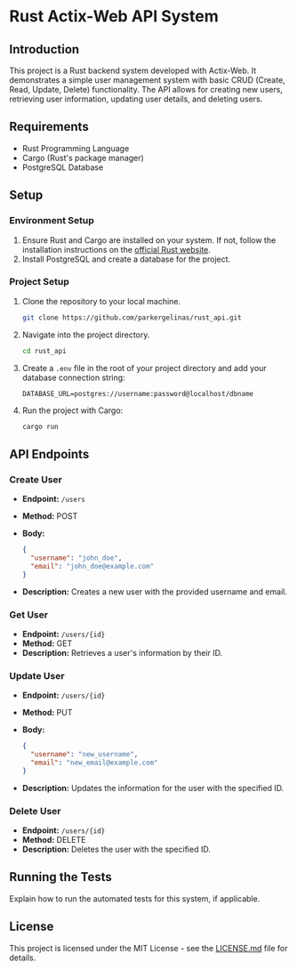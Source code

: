 # Rust Actix-Web API System

## Introduction

This project is a Rust backend system developed with Actix-Web. It demonstrates a simple user management system with basic CRUD (Create, Read, Update, Delete) functionality. The API allows for creating new users, retrieving user information, updating user details, and deleting users.

## Requirements

- Rust Programming Language
- Cargo (Rust's package manager)
- PostgreSQL Database

## Setup

### Environment Setup

1. Ensure Rust and Cargo are installed on your system. If not, follow the installation instructions on the [official Rust website](https://www.rust-lang.org/tools/install).
2. Install PostgreSQL and create a database for the project.

### Project Setup

1. Clone the repository to your local machine.

   ```bash
   git clone https://github.com/parkergelinas/rust_api.git
   ```

2. Navigate into the project directory.

   ```bash
   cd rust_api
   ```

3. Create a `.env` file in the root of your project directory and add your database connection string:

   ```dotenv
   DATABASE_URL=postgres://username:password@localhost/dbname
   ```

4. Run the project with Cargo:

   ```bash
   cargo run
   ```

## API Endpoints

### Create User

- **Endpoint:** `/users`
- **Method:** POST
- **Body:**

  ```json
  {
    "username": "john_doe",
    "email": "john_doe@example.com"
  }
  ```

- **Description:** Creates a new user with the provided username and email.

### Get User

- **Endpoint:** `/users/{id}`
- **Method:** GET
- **Description:** Retrieves a user's information by their ID.

### Update User

- **Endpoint:** `/users/{id}`
- **Method:** PUT
- **Body:**

  ```json
  {
    "username": "new_username",
    "email": "new_email@example.com"
  }
  ```

- **Description:** Updates the information for the user with the specified ID.

### Delete User

- **Endpoint:** `/users/{id}`
- **Method:** DELETE
- **Description:** Deletes the user with the specified ID.

## Running the Tests

Explain how to run the automated tests for this system, if applicable.

## License

This project is licensed under the MIT License - see the [LICENSE.md](LICENSE.md) file for details.
